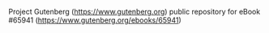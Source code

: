 Project Gutenberg (https://www.gutenberg.org) public repository for
eBook #65941 (https://www.gutenberg.org/ebooks/65941)
